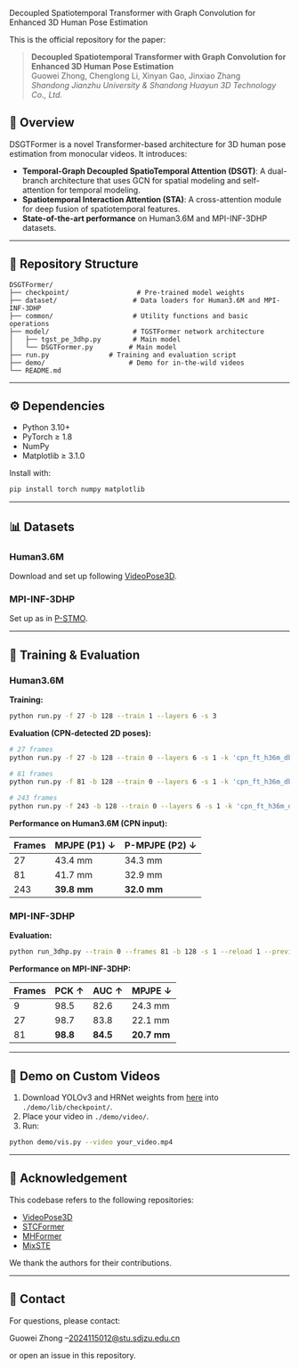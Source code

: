 Decoupled Spatiotemporal Transformer with Graph Convolution for Enhanced 3D Human Pose Estimation

This is the official repository for the paper:

> **Decoupled Spatiotemporal Transformer with Graph Convolution for Enhanced 3D Human Pose Estimation**  
> Guowei Zhong, Chenglong Li, Xinyan Gao, Jinxiao Zhang  
> *Shandong Jianzhu University & Shandong Huayun 3D Technology Co., Ltd.*  

## 🎯 Overview

DSGTFormer is a novel Transformer-based architecture for 3D human pose estimation from monocular videos. It introduces:

- **Temporal-Graph Decoupled SpatioTemporal Attention (DSGT)**: A dual-branch architecture that uses GCN for spatial modeling and self-attention for temporal modeling.
- **Spatiotemporal Interaction Attention (STA)**: A cross-attention module for deep fusion of spatiotemporal features.
- **State-of-the-art performance** on Human3.6M and MPI-INF-3DHP datasets.

---

## 📁 Repository Structure

```
DSGTFormer/
├── checkpoint/                 # Pre-trained model weights
├── dataset/                   # Data loaders for Human3.6M and MPI-INF-3DHP
├── common/                    # Utility functions and basic operations
├── model/                     # TGSTFormer network architecture
│   ├── tgst_pe_3dhp.py        # Main model  
│   └── DSGTFormer.py         # Main model
├── run.py               # Training and evaluation script
├── demo/                     # Demo for in-the-wild videos
└── README.md
```

---

## ⚙️ Dependencies

- Python 3.10+
- PyTorch ≥ 1.8
- NumPy
- Matplotlib ≥ 3.1.0

Install with:
```bash
pip install torch numpy matplotlib
```

---

## 📊 Datasets

### Human3.6M
Download and set up following [VideoPose3D](https://github.com/facebookresearch/VideoPose3D/blob/master/DATASETS.md).

### MPI-INF-3DHP
Set up as in [P-STMO](https://github.com/paTRICK-swk/P-STMO).

---

## 🚀 Training & Evaluation

### Human3.6M

**Training:**
```bash
python run.py -f 27 -b 128 --train 1 --layers 6 -s 3
```

**Evaluation (CPN-detected 2D poses):**

```bash
# 27 frames
python run.py -f 27 -b 128 --train 0 --layers 6 -s 1 -k 'cpn_ft_h36m_dbb' --reload 1 --previous_dir ./checkpoint/tgstformer_27.pth

# 81 frames
python run.py -f 81 -b 128 --train 0 --layers 6 -s 1 -k 'cpn_ft_h36m_dbb' --reload 1 --previous_dir ./checkpoint/tgstformer_81.pth

# 243 frames
python run.py -f 243 -b 128 --train 0 --layers 6 -s 1 -k 'cpn_ft_h36m_dbb' --reload 1 --previous_dir ./checkpoint/tgstformer_243.pth
```

**Performance on Human3.6M (CPN input):**

| Frames | MPJPE (P1) ↓ | P-MPJPE (P2) ↓ |
| ------ | ------------ | -------------- |
| 27     | 43.4 mm      | 34.3 mm        |
| 81     | 41.7 mm      | 32.9 mm        |
| 243    | **39.8 mm**  | **32.0 mm**    |

### MPI-INF-3DHP

**Evaluation:**
```bash
python run_3dhp.py --train 0 --frames 81 -b 128 -s 1 --reload 1 --previous_dir ./checkpoint/tgstformer_3dhp_81.pth
```

**Performance on MPI-INF-3DHP:**

| Frames | PCK ↑    | AUC ↑    | MPJPE ↓     |
| ------ | -------- | -------- | ----------- |
| 9      | 98.5     | 82.6     | 24.3 mm     |
| 27     | 98.7     | 83.8     | 22.1 mm     |
| 81     | **98.8** | **84.5** | **20.7 mm** |

---

## 🧪 Demo on Custom Videos

1. Download YOLOv3 and HRNet weights from [here](https://drive.google.com/drive/folders/1_ENAMOsPM7FXmdYRbkwbFHgzQq_B_NQA) into `./demo/lib/checkpoint/`.
2. Place your video in `./demo/video/`.
3. Run:
```bash
python demo/vis.py --video your_video.mp4
```

---

## 🙏 Acknowledgement

This codebase refers to the following repositories:

- [VideoPose3D](https://github.com/facebookresearch/VideoPose3D)
- [STCFormer](https://github.com/...)
- [MHFormer](https://github.com/Vegetebird/MHFormer)
- [MixSTE](https://github.com/JinluZhang1126/MixSTE)

We thank the authors for their contributions.

---

## 📧 Contact

For questions, please contact:  

Guowei Zhong –2024115012@stu.sdjzu.edu.cn 

or open an issue in this repository.
